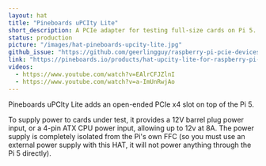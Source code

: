 ```yaml
---
layout: hat
title: "Pineboards uPCIty Lite"
short_description: A PCIe adapter for testing full-size cards on Pi 5.
status: production
picture: "/images/hat-pineboards-upcity-lite.jpg"
github_issue: "https://github.com/geerlingguy/raspberry-pi-pcie-devices/issues/676"
link: "https://pineboards.io/products/hat-upcity-lite-for-raspberry-pi-5"
videos:
  - https://www.youtube.com/watch?v=EAlrCFJZlnI
  - https://www.youtube.com/watch?v=a-ImUnRwjAo
---
```

Pineboards uPCIty Lite adds an open-ended PCIe x4 slot on top of the Pi 5.

To supply power to cards under test, it provides a 12V barrel plug power input, or a 4-pin ATX CPU power input, allowing up to 12v at 8A. The power supply is completely isolated from the Pi's own FFC (so you must use an external power supply with this HAT, it will not power anything through the Pi 5 directly).

